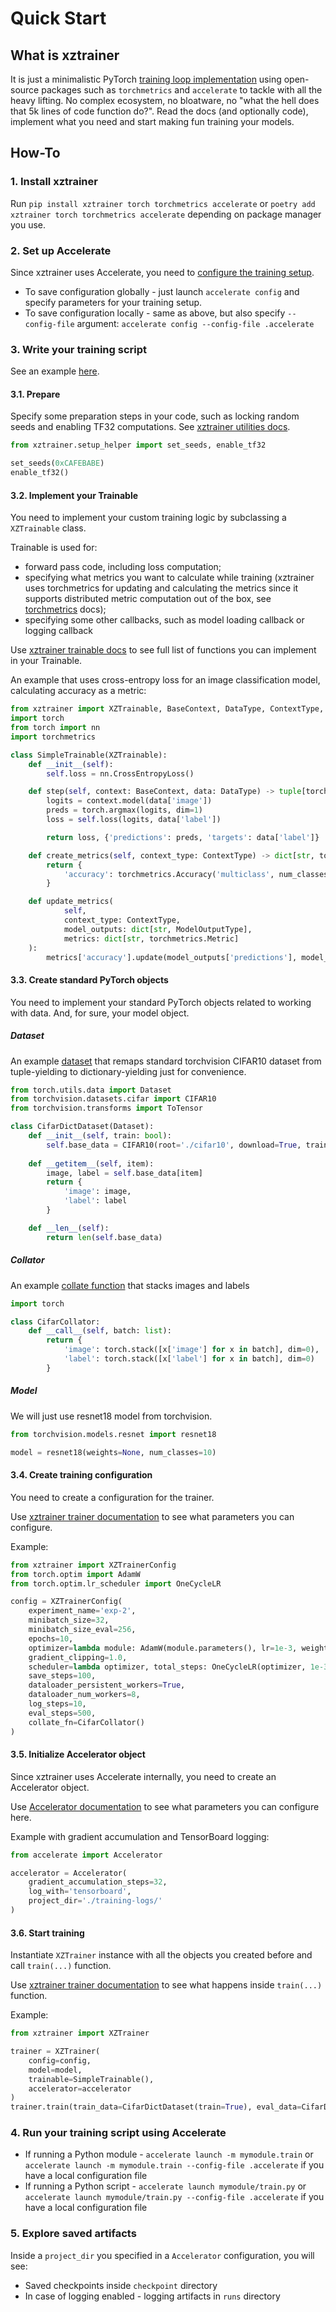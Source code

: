 # Quick Start

## What is xztrainer

It is just a minimalistic PyTorch [training loop implementation](https://xkcd.com/927/) using open-source packages such as `torchmetrics` and `accelerate` to tackle with all the heavy lifting. 
No complex ecosystem, no bloatware, no "what the hell does that 5k lines of code function do?". Read the docs (and optionally code), implement what you need and start making fun training your models.

## How-To

### 1. Install xztrainer

Run `pip install xztrainer torch torchmetrics accelerate` or `poetry add xztrainer torch torchmetrics accelerate` depending on package manager you use.

### 2. Set up Accelerate

Since xztrainer uses Accelerate, you need to [configure the training setup](https://huggingface.co/docs/accelerate/en/quicktour#unified-launch-interface).

* To save configuration globally - just launch `accelerate config` and specify parameters for your training setup.
* To save configuration locally - same as above, but also specify `--config-file` argument: `accelerate config --config-file .accelerate`

### 3. Write your training script

See an example [here](https://github.com/mrapplexz/xztrainer/blob/develop/example/cifar10.py).

#### 3.1. Prepare

Specify some preparation steps in your code, such as locking random seeds and enabling TF32 computations. See [xztrainer utilities docs](utilities.md).

```python
from xztrainer.setup_helper import set_seeds, enable_tf32

set_seeds(0xCAFEBABE)
enable_tf32()
```

#### 3.2. Implement your Trainable

You need to implement your custom training logic by subclassing a `XZTrainable` class.

Trainable is used for:
* forward pass code, including loss computation;
* specifying what metrics you want to calculate while training (xztrainer uses torchmetrics for updating and calculating the metrics since it supports distributed metric computation out of the box, see [torchmetrics](https://lightning.ai/docs/torchmetrics/stable/) docs);
* specifying some other callbacks, such as model loading callback or logging callback

Use [xztrainer trainable docs](trainable.md) to see full list of functions you can implement in your Trainable.

An example that uses cross-entropy loss for an image classification model, calculating accuracy as a metric:

```python
from xztrainer import XZTrainable, BaseContext, DataType, ContextType, ModelOutputType
import torch
from torch import nn
import torchmetrics

class SimpleTrainable(XZTrainable):
    def __init__(self):
        self.loss = nn.CrossEntropyLoss()

    def step(self, context: BaseContext, data: DataType) -> tuple[torch.Tensor, dict[str, ModelOutputType]]:
        logits = context.model(data['image'])
        preds = torch.argmax(logits, dim=1)
        loss = self.loss(logits, data['label'])

        return loss, {'predictions': preds, 'targets': data['label']}

    def create_metrics(self, context_type: ContextType) -> dict[str, torchmetrics.Metric]:
        return {
            'accuracy': torchmetrics.Accuracy('multiclass', num_classes=10)
        }

    def update_metrics(
            self, 
            context_type: ContextType, 
            model_outputs: dict[str, ModelOutputType], 
            metrics: dict[str, torchmetrics.Metric]
    ):
        metrics['accuracy'].update(model_outputs['predictions'], model_outputs['targets'])
```


#### 3.3. Create standard PyTorch objects

You need to implement your standard PyTorch objects related to working with data. And, for sure, your model object.

##### Dataset

An example [dataset](https://pytorch.org/docs/stable/data.html#dataset-types) that remaps standard torchvision CIFAR10 dataset from tuple-yielding to dictionary-yielding just for convenience.

```python
from torch.utils.data import Dataset
from torchvision.datasets.cifar import CIFAR10
from torchvision.transforms import ToTensor

class CifarDictDataset(Dataset):
    def __init__(self, train: bool):
        self.base_data = CIFAR10(root='./cifar10', download=True, train=train, transform=ToTensor())
    
    def __getitem__(self, item):
        image, label = self.base_data[item]
        return {
            'image': image,
            'label': label
        }

    def __len__(self):
        return len(self.base_data)
```

##### Collator

An example [collate function](https://pytorch.org/data/main/generated/torchdata.datapipes.iter.Collator.html) that stacks images and labels

```python
import torch

class CifarCollator:
    def __call__(self, batch: list):
        return {
            'image': torch.stack([x['image'] for x in batch], dim=0),
            'label': torch.stack([x['label'] for x in batch], dim=0)
        }
```

##### Model

We will just use resnet18 model from torchvision.

```python
from torchvision.models.resnet import resnet18

model = resnet18(weights=None, num_classes=10)
```


#### 3.4. Create training configuration

You need to create a configuration for the trainer.

Use [xztrainer trainer documentation](trainer.md) to see what parameters you can configure.

Example:

```python
from xztrainer import XZTrainerConfig
from torch.optim import AdamW
from torch.optim.lr_scheduler import OneCycleLR

config = XZTrainerConfig(
    experiment_name='exp-2',
    minibatch_size=32,
    minibatch_size_eval=256,
    epochs=10,
    optimizer=lambda module: AdamW(module.parameters(), lr=1e-3, weight_decay=1e-4),
    gradient_clipping=1.0,
    scheduler=lambda optimizer, total_steps: OneCycleLR(optimizer, 1e-3, total_steps),
    save_steps=100,
    dataloader_persistent_workers=True,
    dataloader_num_workers=8,
    log_steps=10,
    eval_steps=500,
    collate_fn=CifarCollator()
)
```


#### 3.5. Initialize Accelerator object

Since xztrainer uses Accelerate internally, you need to create an Accelerator object.

Use [Accelerator documentation](https://huggingface.co/docs/accelerate/en/package_reference/accelerator) to see what parameters you can configure here.

Example with gradient accumulation and TensorBoard logging:

```python
from accelerate import Accelerator

accelerator = Accelerator(
    gradient_accumulation_steps=32,
    log_with='tensorboard',
    project_dir='./training-logs/'
)
```

#### 3.6. Start training

Instantiate `XZTrainer` instance with all the objects you created before and call `train(...)` function.

Use [xztrainer trainer documentation](trainer.md) to see what happens inside `train(...)` function.


Example:

```python
from xztrainer import XZTrainer

trainer = XZTrainer(
    config=config,
    model=model,
    trainable=SimpleTrainable(),
    accelerator=accelerator
)
trainer.train(train_data=CifarDictDataset(train=True), eval_data=CifarDictDataset(train=False))
```



### 4. Run your training script using Accelerate

* If running a Python module - `accelerate launch -m mymodule.train` or `accelerate launch -m mymodule.train --config-file .accelerate` if you have a local configuration file
* If running a Python script - `accelerate launch mymodule/train.py` or `accelerate launch mymodule/train.py --config-file .accelerate` if you have a local configuration file

### 5. Explore saved artifacts

Inside a `project_dir` you specified in a `Accelerator` configuration, you will see:

* Saved checkpoints inside `checkpoint` directory
* In case of logging enabled - logging artifacts in `runs` directory